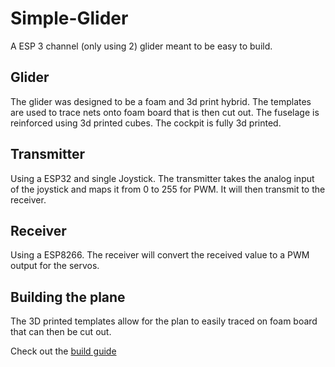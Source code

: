 # Simple-Glider

A ESP 3 channel (only using 2) glider meant to be easy to build.

## Glider
The glider was designed to be a foam and 3d print hybrid. The templates are used to trace nets onto foam board that is then cut out. The fuselage is reinforced using 3d printed cubes. The cockpit is fully 3d printed.

## Transmitter
Using a ESP32 and single Joystick. The transmitter takes the analog input of the joystick and maps it from 0 to 255 for PWM. It will then transmit to the receiver.

## Receiver
Using a ESP8266. The receiver will convert the received value to a PWM output for the servos.

## Building the plane
The 3D printed templates allow for the plan to easily traced on foam board that can then be cut out.

Check out the [build guide](./Glider/BuildGuide.md)
